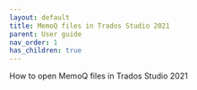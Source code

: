 ```yaml
---
layout: default
title: MemoQ files in Trados Studio 2021
parent: User guide
nav_order: 1
has_children: true
---
```


How to open MemoQ files in Trados Studio 2021